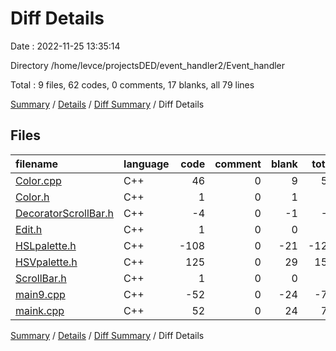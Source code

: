 # Diff Details

Date : 2022-11-25 13:35:14

Directory /home/levce/projectsDED/event_handler2/Event_handler

Total : 9 files,  62 codes, 0 comments, 17 blanks, all 79 lines

[Summary](results.md) / [Details](details.md) / [Diff Summary](diff.md) / Diff Details

## Files
| filename | language | code | comment | blank | total |
| :--- | :--- | ---: | ---: | ---: | ---: |
| [Color.cpp](/Color.cpp) | C++ | 46 | 0 | 9 | 55 |
| [Color.h](/Color.h) | C++ | 1 | 0 | 1 | 2 |
| [DecoratorScrollBar.h](/DecoratorScrollBar.h) | C++ | -4 | 0 | -1 | -5 |
| [Edit.h](/Edit.h) | C++ | 1 | 0 | 0 | 1 |
| [HSLpalette.h](/HSLpalette.h) | C++ | -108 | 0 | -21 | -129 |
| [HSVpalette.h](/HSVpalette.h) | C++ | 125 | 0 | 29 | 154 |
| [ScrollBar.h](/ScrollBar.h) | C++ | 1 | 0 | 0 | 1 |
| [main9.cpp](/main9.cpp) | C++ | -52 | 0 | -24 | -76 |
| [maink.cpp](/maink.cpp) | C++ | 52 | 0 | 24 | 76 |

[Summary](results.md) / [Details](details.md) / [Diff Summary](diff.md) / Diff Details